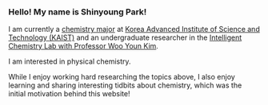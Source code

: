 
### Hello! My name is Shinyoung Park! 

I am currently a [chemistry major](https://chem.kaist.ac.kr/) at [Korea Advanced Institute of Science and Technology (KAIST)](https://www.kaist.ac.kr/en/) and an undergraduate researcher in the [Intelligent Chemistry Lab with Professor Woo Youn Kim](https://wooyoun.kaist.ac.kr/).

I am interested in <span id="shuffle-text">physical chemistry.</span><script src="/js/text_shuffle.js"></script>

While I enjoy working hard researching the topics above, I also enjoy learning and sharing interesting tidbits about chemistry, which was the initial motivation behind this website! 